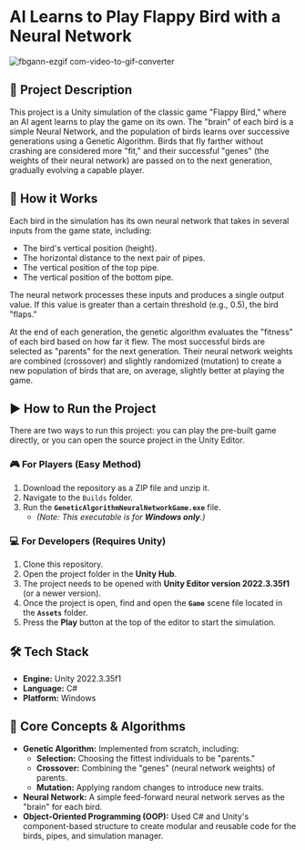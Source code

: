 # AI Learns to Play Flappy Bird with a Neural Network

![fbgann-ezgif com-video-to-gif-converter](https://github.com/user-attachments/assets/add2a28c-2d89-49fe-a2ee-a3920db3a47b)

## 📝 Project Description

This project is a Unity simulation of the classic game "Flappy Bird," where an AI agent learns to play the game on its own. The "brain" of each bird is a simple Neural Network, and the population of birds learns over successive generations using a Genetic Algorithm. Birds that fly farther without crashing are considered more "fit," and their successful "genes" (the weights of their neural network) are passed on to the next generation, gradually evolving a capable player.

## 🌟 How it Works

Each bird in the simulation has its own neural network that takes in several inputs from the game state, including:

* The bird's vertical position (height).
* The horizontal distance to the next pair of pipes.
* The vertical position of the top pipe.
* The vertical position of the bottom pipe.

The neural network processes these inputs and produces a single output value. If this value is greater than a certain threshold (e.g., 0.5), the bird "flaps."

At the end of each generation, the genetic algorithm evaluates the "fitness" of each bird based on how far it flew. The most successful birds are selected as "parents" for the next generation. Their neural network weights are combined (crossover) and slightly randomized (mutation) to create a new population of birds that are, on average, slightly better at playing the game.

## ▶️ How to Run the Project

There are two ways to run this project: you can play the pre-built game directly, or you can open the source project in the Unity Editor.

### 🎮 For Players (Easy Method)

1.  Download the repository as a ZIP file and unzip it.
2.  Navigate to the `Builds` folder.
3.  Run the **`GeneticAlgorithmNeuralNetworkGame.exe`** file.
    * *(Note: This executable is for **Windows only**.)*

### 💻 For Developers (Requires Unity)

1.  Clone this repository.
2.  Open the project folder in the **Unity Hub**.
3.  The project needs to be opened with **Unity Editor version 2022.3.35f1** (or a newer version).
4.  Once the project is open, find and open the **`Game`** scene file located in the **`Assets`** folder.
5.  Press the **Play** button at the top of the editor to start the simulation.

## 🛠️ Tech Stack

* **Engine:** Unity 2022.3.35f1
* **Language:** C#
* **Platform:** Windows

## 🧠 Core Concepts & Algorithms

* **Genetic Algorithm:** Implemented from scratch, including:
    * **Selection:** Choosing the fittest individuals to be "parents."
    * **Crossover:** Combining the "genes" (neural network weights) of parents.
    * **Mutation:** Applying random changes to introduce new traits.
* **Neural Network:** A simple feed-forward neural network serves as the "brain" for each bird.
* **Object-Oriented Programming (OOP):** Used C# and Unity's component-based structure to create modular and reusable code for the birds, pipes, and simulation manager.
